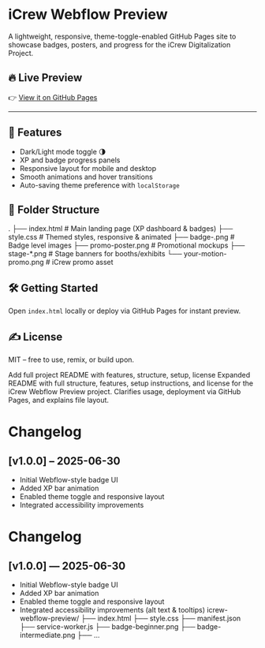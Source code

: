 # iCrew Webflow Preview

A lightweight, responsive, theme-toggle-enabled GitHub Pages site to showcase badges, posters, and progress for the iCrew Digitalization Project.

## 🔥 Live Preview

👉 [View it on GitHub Pages](https://icrewdigital.github.io/icrew-webflow-preview)

---

## 🎨 Features

- Dark/Light mode toggle 🌗
- XP and badge progress panels
- Responsive layout for mobile and desktop
- Smooth animations and hover transitions
- Auto-saving theme preference with `localStorage`

## 📁 Folder Structure

.
├── index.html # Main landing page (XP dashboard & badges)
├── style.css # Themed styles, responsive & animated
├── badge-.png # Badge level images
├── promo-poster.png # Promotional mockups
├── stage-*.png # Stage banners for booths/exhibits
└── your-motion-promo.png # iCrew promo asset
## 🛠️ Getting Started

Open `index.html` locally or deploy via GitHub Pages for instant preview.

## ✍️ License

MIT – free to use, remix, or build upon.

Add full project README with features, structure, setup, license
Expanded README with full structure, features, setup instructions, and license for the iCrew Webflow Preview project. Clarifies usage, deployment via GitHub Pages, and explains file layout.
# Changelog
## [v1.0.0] – 2025-06-30
- Initial Webflow-style badge UI
- Added XP bar animation
- Enabled theme toggle and responsive layout
- Integrated accessibility improvements
# Changelog

## [v1.0.0] — 2025-06-30
- Initial Webflow-style badge UI
- Added XP bar animation
- Enabled theme toggle and responsive layout
- Integrated accessibility improvements (alt text & tooltips)
icrew-webflow-preview/
├── index.html
├── style.css
├── manifest.json
├── service-worker.js
├── badge-beginner.png
├── badge-intermediate.png
├── ...
